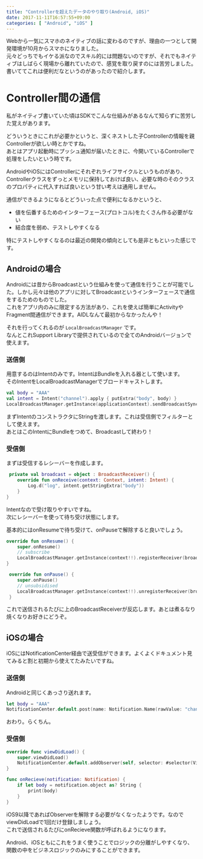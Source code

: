 ```yaml
---
title: "Controllerを超えたデータのやり取り(Android, iOS)"
date: 2017-11-11T16:57:55+09:00
categories: [ "Android", "iOS" ]
---
```


Webから一気にスマホのネイティブの話に変わるのですが、理由の一つとして開発環境が10月からスマホになりました。  
元々どっちでもイケる派なのでスキル的には問題ないのですが、それでもネイティブはしばらく現場から離れていたので、感覚を取り戻すのには苦労しました。  
書いててこれは便利だなというのがあったので紹介します。

# Controller間の通信
私がネイティブ書いていた頃はSDKでこんな仕組みがあるなんて知らずに苦労した覚えがあります。

どういうときにこれが必要かというと、深くネストした子Controllerの情報を親Controllerが欲しい時とかですね。  
あとはアプリ起動時にプッシュ通知が届いたときに、今開いているControllerで処理をしたいという時です。

AndroidやiOSにはControllerにそれぞれライフサイクルというものがあり、Controllerクラスをずっとメモリに保持しておけば良い、必要な時のそのクラスのプロパティに代入すれば良いという甘い考えは通用しません。

通信ができるようになるとどういった点で便利になるかというと、

- 値を伝番するためのインターフェース(プロトコル)をたくさん作る必要がない
- 結合度を弱め、テストしやすくなる

特にテストしやすくなるのは最近の開発の傾向としても是非ともといった感じです。

## Androidの場合
Androidには昔からBroadcastという仕組みを使って通信を行うことが可能でした。しかし元々は他のアプリに対してBroadcastというインターフェースで通信をするためのものでした。  
これをアプリ内のみに限定する方法があり、これを使えば簡単にActivityやFragment間通信ができます。AIDLなんて最初からなかったんや！

それを行ってくれるのが `LocalBroadcastManager` です。  
なんとこれSupport Libraryで提供されているので全てのAndroidバージョンで使えます。

### 送信側
用意するのはIntentのみです。IntentはBundleを入れる器として使います。  
そのIntentをLocalBroadcastManagerでブロードキャストします。

```kotlin
val body = "AAA"
val intent = Intent("channel").apply { putExtra("body", body) }
LocalBroadcastManager.getInstance(applicationContext).sendBroadcastSync(intent)
```

まずIntentのコンストラクタにStringを渡します。これは受信側でフィルターとして使えます。  
あとはこのIntentにBundleをつめて、Broadcastして終わり！

### 受信側

まずは受信するレシーバーを作成します。

```kotlin
 private val broadcast = object : BroadcastReceiver() {
    override fun onReceive(context: Context, intent: Intent) {
        Log.d("log", intent.getStringExtra("body"))
    }
}
```

Intentなので受け取りやすいですね。  
次にレシーバーを使って待ち受け状態にします。

基本的にはonResumeで待ち受けて、onPauseで解除すると良いでしょう。

```kotlin
override fun onResume() {
    super.onResume()
    // subscribe
    LocalBroadcastManager.getInstance(context!!).registerReceiver(broadcast, IntentFilter().apply { addAction("channel") })
}

 override fun onPause() {
    super.onPause()
    // unsubsidised
    LocalBroadcastManager.getInstance(context!!).unregisterReceiver(broadcast)
 }
```

これで送信されるたびに上のBroadcastReceiverが反応します。あとは煮るなり焼くなりお好きにどうぞ。

## iOSの場合
iOSにはNotificationCenter経由で送受信ができます。よくよくドキュメント見てみると割と初期から使えてたみたいですね。

### 送信側
Androidと同じくあっさり送れます。

```swift
let body = "AAA"
NotificationCenter.default.post(name: Notification.Name(rawValue: "channel"), object: body)
```

おわり。らくちん。

### 受信側

```swift
override func viewDidLoad() {
    super.viewDidLoad()
    NotificationCenter.default.addObserver(self, selector: #selector(ViewController.onReceive(notification:)), name: Notification.Name(rawValue: "channel"), object: nil)
}

func onRecieve(notification: Notification) {
    if let body = notification.object as? String {
        print(body)
    }
}
```

iOS9以降であればObserverを解除する必要がなくなったようです。なのでviewDidLoadで1回だけ登録しましょう。  
これで送信されるたびにonRecieve関数が呼ばれるようになります。

Android、iOSともにこれをうまく使うことでロジックの分離がしやすくなり、関数の中をビジネスロジックのみにすることができます。
